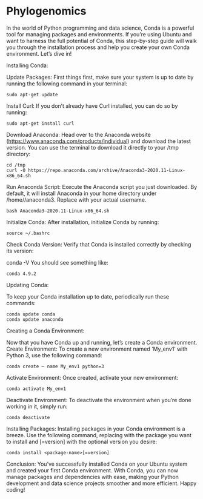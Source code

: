 # Phylogenomics
In the world of Python programming and data science, Conda is a powerful tool for managing packages and environments. If you’re using Ubuntu and want to harness the full potential of Conda, this step-by-step guide will walk you through the installation process and help you create your own Conda environment. Let’s dive in!

Installing Conda:

Update Packages: First things first, make sure your system is up to date by running the following command in your terminal:

    sudo apt-get update

Install Curl: If you don’t already have Curl installed, you can do so by running:

    sudo apt-get install curl

Download Anaconda: Head over to the Anaconda website (https://www.anaconda.com/products/individual) and download the latest version. You can use the terminal to download it directly to your /tmp directory:

    cd /tmp
    curl -O https://repo.anaconda.com/archive/Anaconda3-2020.11-Linux-x86_64.sh

Run Anaconda Script: Execute the Anaconda script you just downloaded. By default, it will install Anaconda in your home directory under /home/<username>/anaconda3. Replace <username> with your actual username.

    bash Anaconda3–2020.11-Linux-x86_64.sh

Initialize Conda: After installation, initialize Conda by running:

    source ~/.bashrc

Check Conda Version: Verify that Conda is installed correctly by checking its version:

conda -V
You should see something like:

    conda 4.9.2

Updating Conda:

To keep your Conda installation up to date, periodically run these commands:

    conda update conda
    conda update anaconda

Creating a Conda Environment:

Now that you have Conda up and running, let’s create a Conda environment.
Create Environment: To create a new environment named ‘My_env1’ with Python 3, use the following command:

    conda create — name My_env1 python=3

Activate Environment: Once created, activate your new environment:

    conda activate My_env1

Deactivate Environment: To deactivate the environment when you’re done working in it, simply run:

    conda deactivate

Installing Packages: Installing packages in your Conda environment is a breeze. Use the following command, replacing <package-name> with the package you want to install and [=version] with the optional version you desire:

    conda install <package-name>[=version]

Conclusion: You’ve successfully installed Conda on your Ubuntu system and created your first Conda environment. With Conda, you can now manage packages and dependencies with ease, making your Python development and data science projects smoother and more efficient. Happy coding!
